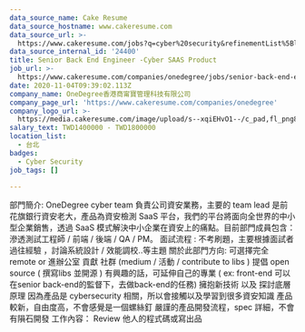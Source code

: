 ```yaml
---
data_source_name: Cake Resume
data_source_hostname: www.cakeresume.com
data_source_url: >-
  https://www.cakeresume.com/jobs?q=cyber%20security&refinementList%5Blang_name%5D%5B0%5D=English&refinementList%5Bsalary_type%5D=per_year&range%5Bsalary_range%5D%5Bmin%5D=1000000
data_source_internal_id: '24400'
title: Senior Back End Engineer -Cyber SAAS Product
job_url: >-
  https://www.cakeresume.com/companies/onedegree/jobs/senior-back-end-engineer-node-js
date: 2020-11-04T09:39:02.113Z
company_name: OneDegree香港商甯寶管理科技有限公司
company_page_url: 'https://www.cakeresume.com/companies/onedegree'
company_logo_url: >-
  https://media.cakeresume.com/image/upload/s--xqiEHvO1--/c_pad,fl_png8,h_200,w_200/v1578296147/zhabcskfo2ifv72dmwtx.png
salary_text: TWD1400000 - TWD1800000
location_list:
  - 台北
badges:
  - Cyber Security
job_tags: []

---
```


部門簡介: OneDegree cyber team 負責公司資安業務，主要的 team lead 是前花旗銀行資安老大，產品為資安檢測 SaaS 平台，我們的平台將面向全世界的中小型企業銷售，透過 SaaS 模式解決中小企業在資安上的痛點。目前部門成員包含：滲透測試工程師 / 前端 / 後端 / QA / PM。 面試流程 : 不考刷題，主要根據面試者過往經驗 ，討論系統設計 / 效能調校..等主題 關於此部門方向: 可選擇完全 remote or 進辦公室 貢獻 社群 (medium / 活動 / contribute to libs ) 提倡 open source ( 撰寫libs 並開源 ) 有興趣的話，可延伸自己的專業 ( ex: front-end 可以在senior back-end的監督下，去做back-end的任務) 擁抱新技術 以及 探討底層原理 因為產品是 cybersecurity 相關，所以會接觸以及學習到很多資安知識 產品較新，自由度高，不會感覺是一個螺絲釘 嚴謹的產品開發流程，spec 詳細，不會有隕石開發 工作內容： Review 他人的程式碼或寫出品